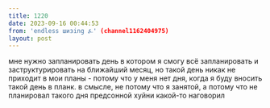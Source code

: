 ```yaml
---
title: 1220
date: 2023-09-16 00:44:53
from: 'endless шизing ⍼' (channel1162404975)
layout: post
---
```


мне нужно запланировать день в котором я смогу всё запланировать и заструктурировать на ближайший месяц, но такой день никак не приходит в мои планы - потому что у меня нет дня, когда я буду вносить такой день в планк. в смысле, не потому что я занятой, а потому что не планировал такого дня
предсонной хуйни какой-то наговорил
